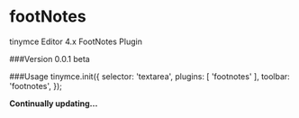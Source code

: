 # footNotes
tinymce Editor 4.x FootNotes Plugin

###Version
0.0.1 beta

###Usage
    tinymce.init({
      selector: 'textarea',
      plugins: [
        'footnotes'
      ],
      toolbar: 'footnotes',
    });

**Continually updating...**